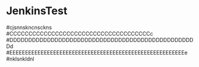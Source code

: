 # JenkinsTest
#cjsnnskncnsckns
#CCCCCCCCCCCCCCCCCCCCCCCCCCCCCCCCCCCCCc
#DDDDDDDDDDDDDDDDDDDDDDDDDDDDDDDDDDDDDDDDDDDDDDDDDDd
#EEEEEEEEEEEEEEEEEEEEEEEEEEEEEEEEEEEEEEEEEEEEEEEEEEEEEEEEe
#nklsnkldnl
